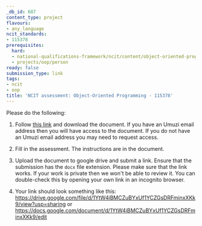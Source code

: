 ```yaml
---
_db_id: 687
content_type: project
flavours:
- any_language
ncit_standards:
- 115378
prerequisites:
  hard:
  - national-qualifications-framework/ncit/content/object-oriented-programming
  - projects/oop/person
ready: false
submission_type: link
tags:
- ncit
- oop
title: 'NCIT assessment: Object-Oriented Programming - 115378'
---
```


Please do the following:

1. Follow [this link](https://drive.google.com/file/d/1VDPecsokwVTmxvnpFjV_5BI4WrkUI_ay/view?usp=sharing) and download the document. If you have an Umuzi email address then you will have access to the document. If you do not have an Umuzi email address you may need to request access.

2. Fill in the assessment. The instructions are in the document. 
   
3. Upload the document to google drive and submit a link. Ensure that the submission has the `docx` file extension. Please make sure that the link works. If your work is private then we won't be able to review it. You can double-check this by opening your own link in an incognito browser.  
4. Your link should look something like this:
https://drive.google.com/file/d/1YtW4iBMCZuBYxUf1YCZGsDRFminxXKk9/view?usp=sharing or https://docs.google.com/document/d/1YtW4iBMCZuBYxUf1YCZGsDRFminxXKk9/edit